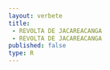 ```yaml
---
layout: verbete
title:
 - REVOLTA DE JACAREACANGA
 - REVOLTA DE JACAREACANGA
published: false
type: R
---
```


